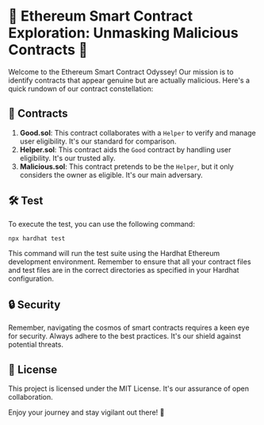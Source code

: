 # 🚀 Ethereum Smart Contract Exploration: Unmasking Malicious Contracts 🚀

Welcome to the Ethereum Smart Contract Odyssey! Our mission is to identify contracts that appear genuine but are actually malicious. Here's a quick rundown of our contract constellation:

## 🌟 Contracts

1. **Good.sol**: This contract collaborates with a `Helper` to verify and manage user eligibility. It's our standard for comparison.
2. **Helper.sol**: This contract aids the `Good` contract by handling user eligibility. It's our trusted ally.
3. **Malicious.sol**: This contract pretends to be the `Helper`, but it only considers the owner as eligible. It's our main adversary.

## 🛠️ Test

To execute the test, you can use the following command:

```bash
npx hardhat test
```

This command will run the test suite using the Hardhat Ethereum development environment. Remember to ensure that all your contract files and test files are in the correct directories as specified in your Hardhat configuration.

## 🔒 Security

Remember, navigating the cosmos of smart contracts requires a keen eye for security. Always adhere to the best practices. It's our shield against potential threats.

## 📜 License

This project is licensed under the MIT License. It's our assurance of open collaboration.

Enjoy your journey and stay vigilant out there! 🚀
